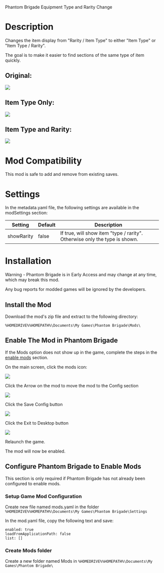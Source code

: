 Phantom Brigade Equipment Type and Rarity Change

# Description
Changes the item display from "Rarity / Item Type" to either "Item Type" or "Item Type / Rarity".

The goal is to make it easier to find sections of the same type of item quickly.

## Original:
![](Media/Original.png)

## Item Type Only:

![](Media/TypeOnly.png)

## Item Type and Rarity:

![](Media/TypeRarity.png)

# Mod Compatibility
This mod is safe to add and remove from existing saves.


# Settings
In the metadata.yaml file, the following settings are available in the modSettings section:


|Setting|Default|Description|
|--|--|--|
|showRarity|false|If true, will show item "type / rarity".  Otherwise only the type is shown.|


# Installation

Warning - Phantom Brigade is in Early Access and may change at any time, which may break this mod.

Any bug reports for modded games will be ignored by the developers. 

## Install the Mod

Download the mod's zip file and extract to the following directory:

``%HOMEDRIVE%%HOMEPATH%\Documents\My Games\Phantom Brigade\Mods\``

## Enable The Mod in Phantom Brigade

If the Mods option does not show up in the game, complete the steps in the [enable mods](#configure-phantom-brigade-to-enable-mods) section.

On the main screen, click the mods icon:

![](Media/ModsMenu.png)

Click the Arrow on the mod to move the mod to the Config section

![](Media/EnableMod.png)

Click the Save Config button

![](Media/SaveConfig.png)

Click the Exit to Desktop button

![](Media/ExitToDesktop.png)

Relaunch the game.

The mod will now be enabled.

## Configure Phantom Brigade to Enable Mods

This section is only required if Phantom Brigade has not already been configured to enable mods.

### Setup Game Mod Configuration
Create new file named mods.yaml in the folder ``%HOMEDRIVE%%HOMEPATH%\Documents\My Games\Phantom Brigade\Settings``

In the mod.yaml file, copy the following text and save:

```
enabled: true
loadFromApplicationPath: false
list: []
```
### Create Mods folder
Create a new folder named Mods in ``%HOMEDRIVE%%HOMEPATH%\Documents\My Games\Phantom Brigade\``
